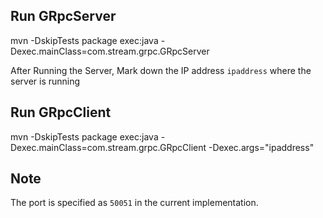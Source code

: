 ## Run GRpcServer
mvn -DskipTests package exec:java -Dexec.mainClass=com.stream.grpc.GRpcServer

After Running the Server, Mark down the IP address `ipaddress` where the server is running

## Run GRpcClient
mvn -DskipTests package exec:java -Dexec.mainClass=com.stream.grpc.GRpcClient -Dexec.args="ipaddress"

## Note
The port is specified as `50051` in the current implementation.